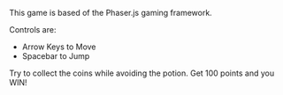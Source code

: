 This game is based of the Phaser.js gaming framework.

Controls are:
  - Arrow Keys to Move
  - Spacebar to Jump
  
  Try to collect the coins while avoiding the potion. Get 100 points and you WIN!
